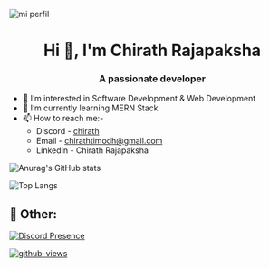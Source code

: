 ![mi perfil](https://res.cloudinary.com/superfolio/image/upload/v1620689979/68747470733a2f2f692e70696e696d672e636f6d2f6f726967696e616c732f63362f33332f63322f63363333633230656465383266306530636564376435373064626533613166332e676966_yjuh2s.gif)


<h1 align="center">Hi 👋, I'm Chirath Rajapaksha</h1>
<h3 align="center">A passionate developer</h3>

- 👀 I’m interested in Software Development & Web Development
- 🌱 I’m currently learning MERN Stack
- 📫 How to reach me:-
     - Discord - [chirath](https://discord.com/users/771639970854731808)
     - Email - chirathtimodh@gmail.com
     - LinkedIn - Chirath Rajapaksha

![Anurag's GitHub stats](https://github-readme-stats.vercel.app/api?username=duesacrifice69&show_icons=true&theme=radical)

![Top Langs](https://github-readme-stats.vercel.app/api/top-langs/?username=duesacrifice69&layout=compact&show_icons=true&theme=radical)


## 📜 Other:


[![Discord Presence](https://lanyard.cnrad.dev/api/771639970854731808)](https://discord.com/users/771639970854731808)

[![github-views](https://komarev.com/ghpvc/?username=duesacrifice69&style=for-the-badge)](https://github.com/duesacrifice69)
